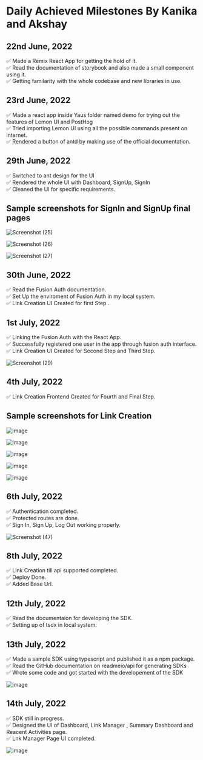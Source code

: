 # Daily Achieved Milestones By Kanika and Akshay

## 22nd June, 2022

✅ Made a Remix React App for getting the hold of it. <br>
✅ Read the documentation of storybook and also made a small component using it.<br>
✅ Getting familarity with the whole codebase and new libraries in use.<br>


## 23rd June, 2022

✅ Made a react app inside Yaus folder named demo for trying out the features of Lemon UI and PostHog <br>
✅ Tried importing Lemon UI using all the possible commands present on internet.<br>
✅ Rendered a button of antd by making use of the official documentation.<br>

 ## 29th June, 2022

✅ Switched to ant design for the UI<br>
✅ Rendered the whole UI with Dashboard, SignUp, SignIn<br>
✅ Cleaned the UI for specific requirements.<br>

## Sample screenshots for SignIn and SignUp final pages




![Screenshot (25)](https://user-images.githubusercontent.com/84350895/176605972-b9deb77a-4845-4ff9-8af9-7b058af56982.png) 


![Screenshot (26)](https://user-images.githubusercontent.com/84350895/176605985-f7dc8b10-5934-437e-9512-7ae33c54b203.png) 


![Screenshot (27)](https://user-images.githubusercontent.com/84350895/176606010-92b1d7d6-cec1-4f91-b045-897c6ccba3be.png) <br>

## 30th June, 2022

✅ Read the Fusion Auth documentation.<br>
✅ Set Up the enviroment of Fusion Auth in my local system.<br>
✅ Link Creation UI Created for first Step .<br>

## 1st July, 2022

✅ Linking the Fusion Auth with the React App.<br>
✅ Successfully registered one user in the app through fusion auth interface.<br>
✅ Link Creation UI Created for Second Step and Third Step.<br>


![Screenshot (29)](https://user-images.githubusercontent.com/84350895/176844866-e4992a1f-a15a-4cd7-9306-c3e0315de8e0.png)

## 4th July, 2022

✅ Link Creation Frontend Created for Fourth and Final Step.<br>

## Sample screenshots for Link Creation 

![image](https://user-images.githubusercontent.com/76440986/177269639-88952c55-e658-4619-b70a-968bfb0be3c7.png)

![image](https://user-images.githubusercontent.com/76440986/177269790-a36941ee-011e-40a7-af15-12d32b7f9124.png)

![image](https://user-images.githubusercontent.com/76440986/177269888-f3a79f4e-c399-46ed-9075-e88b17275918.png)

![image](https://user-images.githubusercontent.com/76440986/177269931-4289cad3-e2d7-4dec-858f-eb12b3feca4c.png)

![image](https://user-images.githubusercontent.com/76440986/177270004-b1a7dc7c-e2af-4b94-bfbf-bd42b9367ed0.png)


## 6th July, 2022

✅ Authentication completed.<br>
✅ Protected routes are done.<br>
✅ Sign In, Sign Up, Log Out working properly.<br>



![Screenshot (47)](https://user-images.githubusercontent.com/84350895/177587979-7a7c5e4a-43ee-44a5-be19-eaa306668607.png)


## 8th July, 2022

✅ Link Creation till api supported completed.<br>
✅ Deploy Done.<br>
✅ Added Base Url.<br>


## 12th July, 2022

✅ Read the documentaion for developing the SDK.<br>
✅ Setting up of tsdx in local system.<br>


## 13th July, 2022

✅ Made a sample SDK using typescript and published it as a npm package.<br>
✅ Read the GitHub documentation on readmeio/api for generating SDKs<br>
✅ Wrote some code and got started with the developement of the SDK<br>


![image](https://user-images.githubusercontent.com/84350895/179026956-f308bfda-1b54-4c2f-9578-43570306b953.png)



## 14th July, 2022

✅ SDK still in progress.<br>
✅ Designed the UI of Dashboard, Link Manager , Summary Dashboard and Reacent Activities page.<br>
✅ Lnk Manager Page UI completed.<br>


![image](https://user-images.githubusercontent.com/84350895/179026664-afa1b1ca-d9e8-4254-829e-ed30168b3837.png)




